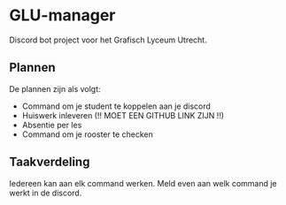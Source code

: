 # GLU-manager
Discord bot project voor het Grafisch Lyceum Utrecht.  
  
## Plannen
De plannen zijn als volgt:
- Command om je student te koppelen aan je discord
- Huiswerk inleveren (!! MOET EEN GITHUB LINK ZIJN !!)
- Absentie per les
- Command om je rooster te checken  
  
## Taakverdeling
Iedereen kan aan elk command werken.
Meld even aan welk command je werkt in de discord.